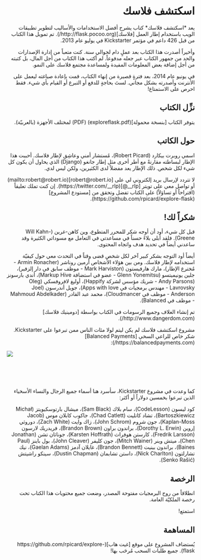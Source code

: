 <div dir="rtl">
  <h1>اسكتشف فلاسك</h1>
  <p>
يعد *اسكتشف فلاسك* كتاب يشرح أفضل الاستخدامات والأساليب لتطوير تطبيقات الويب باستخدام إطار العمل [فلاسك](http://flask.pocoo.org/). تم تمويل هذا الكتاب من قبل 426 داعم في مؤتمر  Kickstarter في يوليو عام 2013.</p>
<p>
وأخيراً أصدرت هذا الكتاب بعد عملٍ دام لحوالي سنة. كنت متعباً من إدارة الإصدارات والحد من جمهور الكتاب عبر جعله مدفوعاً. لم أكتب هذا الكتاب من أجل المال، بل كتبته من أجل إضافة بعض المعلومات المفيدة ولمساعدة مجتمع فلاسك على النمو.</p>
<p>
في يونيو عام 2014، بعد فترةٍ قصيرة من إنهاء الكتاب، قمت بإعادة صياغته ليعمل على الأنترنت وأصدرته بشكل مجاني. لستَ بحاجةٍ للدفع أو التبرع أو القيام بأي شيء. فقط احرص على الاستمتاع!</p>

<h2>نزِّل الكتاب</h2>
<p>يتوفر الكتاب [بنسخة محمولة](exploreflask.pdf) (PDF) لمختلف الأجهزة (بالعربيّة).</p>

<h2>حول الكاتب</h2>
<p>
اسمي روبرت بيكارد (Robert Picard)، مُستشار أمني وعاشِق لإطار فلاسك. أحببت هذا الإطار لبساطته مقارنةً مع أطر أخرى مثل إطار جانغو (Django) الذي يحاول أن يكون كل شيء لكل شخص. ذلك الإطار يعد مفضلاً لدى الكثيرين، ولكن ليس لدي.</p>

<p>لا تتردد لإرسال بريد إلكتروني لي على [robert@robert.io](mailto:robert@robert.io) أو تواصل معي على تويتر [rlp__@](https://twitter.com/__rlp). إن كنت تملك تعليقاً (اقتراحاً أو تساؤلاً) على الكتاب تفضل وتحقق من [مستودع المشروع](https://github.com/rpicard/explore-flask).</p>

<h2>شكراً لك!</h2>
<p>قبل كل شيء، أود أن أوجه شكر للمحرر المتطوع، وين كاهن-غرين (Will Kahn-Greene). فلقد أبلى بلاءً حسناً في مساعدتي في التعامل مع مسوداتي الكثيرة وقد ساعدني أيضاً في تحديد هدف واتجاه المحتوى.</p>

<p>أيضاً أود التوجه بشكر كبير آخر لكل شخص قضى وقتاً في التحدث معي حول كيفيّة استخدامه لإطار فلاسك. ومن بين هؤلاء الأشخاص أرمين روناشر (Armin Ronacher - مُخترع الإطار)، مارك هارفيستون (Mark Harviston - موظف سابق في دار إلزفير)، جلين يونيميتسو (Glenn Yonemitsu - عضو في استضافة Markup Hive)، أندي بارسونز (Andy Parsons - شريك مؤسس لشركة Happify)، أوليغ لافروفسكي (Oleg Lavrovsky - مهندس برمجيات في Apps with love)، جويل أندرسون (Joel Anderson - موظف في Cloudmancer)، محمد عبد القادر (Mahmoud Abdelkader - موظف في Balanced).</p>

<p>تم إنشاء الغلاف وجميع الرسومات في الكتاب بواسطة [دومينيك فلاسك](http://www.dangerdom.com/).</p>

<p>مشروع اسكتشف فلاسك لم يكن ليتم لولا مئات الناس ممن تبرعوا على Kickstarter. شكر خاص للراعي السخي [Balanced Payments](https://balancedpayments.com/):

<img src='images/balanced-logo.png' align='left' /><br/><br/><br/><br/><br/></p>

<p>كما وعدت في مشروع Kickstarter، سأسرد هنا أسماء جميع الرجال والنساء الأسخياء الذين تبرعوا بخمسين دولاراً أو أكثر:

كود ليسون (CodeLesson)، سام بلاك (Sam Black)، ميشال بارتوسكيويتز (Michał Bartoszkiewicz)، تشاد كاتليت (Chad Catlett)، جاكوب كابلان موس (Jacob Kaplan-Moss)، جون شروم (John Schrom)، زاك وايت (Zach White)، دوروثي إروين (Dorothy L. Erwin)، براندون براون (Brandon Brown)، فريدريك لارسون (Fredrik Larsson)، كارستن هوفراث (Karsten Hoffrath)، جوناثان تشن (Jonathan Chen)، ميتش وينر (Mitch Wainer)، جون كليفر (John Cleaver)، بول باينز (Paul Baines)، براندون بينيت (Brandon Bennett)، غايلان آدمز (Gaelan Adams)، نيك تشارلتون (Nick Charlton)، داستن تشابمان (Dustin Chapman)، سينكو راشيتش (Senko Rašić).</p>

<h2>الرخصة</h2>
<p>انطلاقاً من روح البرمجيات مفتوحة المصدر، وضعت جميع محتويات هذا الكتاب تحت رخصة الملكيّة العامة.</p>

<p>استمتع!</p>

<h2>المساهمة</h2>

<p>يُستضاف المشروع على موقع [غيت هاب](https://github.com/rpicard/explore-flask). جميع طلبات السحب مُرحَب بها!</p>
</div>

